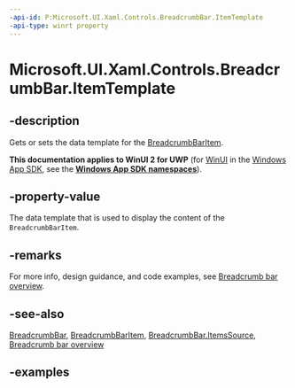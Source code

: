 ```yaml
---
-api-id: P:Microsoft.UI.Xaml.Controls.BreadcrumbBar.ItemTemplate
-api-type: winrt property
---
```


# Microsoft.UI.Xaml.Controls.BreadcrumbBar.ItemTemplate

<!--
public object ItemTemplate { get; set; }
-->


## -description

Gets or sets the data template for the [BreadcrumbBarItem](breadcrumbbaritem.md).

**This documentation applies to WinUI 2 for UWP** (for [WinUI](/windows/apps/winui/winui3/) in the [Windows App SDK](/windows/apps/windows-app-sdk/), see the **[Windows App SDK namespaces](/windows/windows-app-sdk/api/winrt/)**).

## -property-value

The data template that is used to display the content of the `BreadcrumbBarItem`.

## -remarks

For more info, design guidance, and code examples, see [Breadcrumb bar overview](/windows/apps/design/controls/breadcrumbbar).

## -see-also

[BreadcrumbBar](breadcrumbbar.md), [BreadcrumbBarItem](breadcrumbbaritem.md), [BreadcrumbBar.ItemsSource](breadcrumbbar_itemssource.md), [Breadcrumb bar overview](/windows/apps/design/controls/breadcrumbbar)

## -examples
